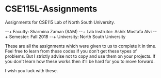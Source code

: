 # CSE115L-Assignments
Assignments for CSE115 Lab of North South University. 

--+ Faculty: Sharmina Zaman (SAM)
--+ Lab Instrutor: Ashik Mostafa Alvi
--+ Semester: Fall 2018
--+ University: North South University

These are all the assignments which were given to us to complete it in time. Feel free to learn from these codes if you don't get these types of problems. But I strictly advise not to copy and use them on your projects. If you don't learn how these works then it'll be hard for you to move forward.

I wish you luck with these.
